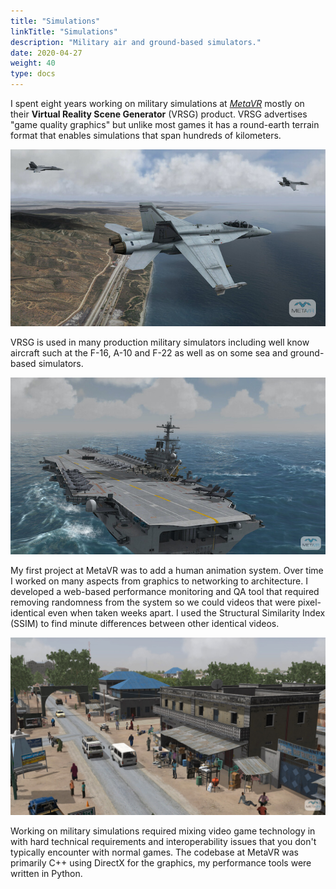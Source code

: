 ```yaml
---
title: "Simulations"
linkTitle: "Simulations"
description: "Military air and ground-based simulators."
date: 2020-04-27
weight: 40
type: docs
---
```


I spent eight years working on military simulations at
[*MetaVR*](http://metavr.com) mostly on their **Virtual Reality Scene
Generator** (VRSG) product. VRSG advertises "game quality graphics" but unlike
most games it has a round-earth terrain format that enables simulations that
span hundreds of kilometers.

![VRSG 1](vrsg-1.jpg)

VRSG is used in many production military simulators including well know aircraft
such at the F-16, A-10 and F-22 as well as on some sea and ground-based
simulators.

![VRSG 2](vrsg-2.jpg)

My first project at MetaVR was to add a human animation system. Over time I
worked on many aspects from graphics to networking to architecture. I developed
a web-based performance monitoring and QA tool that required removing randomness
from the system so we could videos that were pixel-identical even when taken
weeks apart. I used the Structural Similarity Index (SSIM) to find minute 
differences between other identical videos.

![VRSG 3](vrsg-3.jpg)

Working on military simulations required mixing video game technology in with
hard technical requirements and interoperability issues that you don't typically
encounter with normal games. The codebase at MetaVR was primarily C++ using
DirectX for the graphics, my performance tools were written in Python.